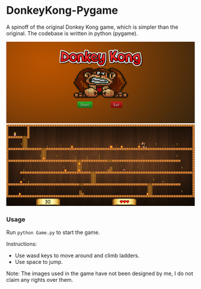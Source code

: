 # DonkeyKong-Pygame
A spinoff of the original Donkey Kong game, which is simpler than the original. The codebase is written in python (pygame).

![](Samples/gameplay1.png)
![](Samples/gameplay2.png)

### Usage
Run `python Game.py` to start the game.

Instructions:
* Use wasd keys to move around and climb ladders.
* Use space to jump.

Note: 
The images used in the game have not been designed by me, I do not claim any rights over them.
